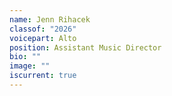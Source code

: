 ```yaml
---
name: Jenn Rihacek
classof: "2026"
voicepart: Alto
position: Assistant Music Director
bio: ""
image: ""
iscurrent: true
---
```

